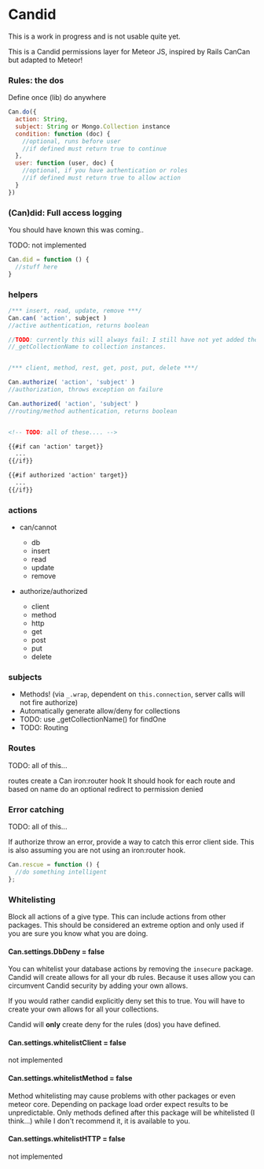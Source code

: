 Candid
===============

This is a work in progress and is not usable quite yet.

This is a Candid permissions layer for Meteor JS, inspired by Rails CanCan but adapted to Meteor!

### Rules: the dos 

Define once (lib) do anywhere

```js
Can.do({
  action: String,
  subject: String or Mongo.Collection instance
  condition: function (doc) {
    //optional, runs before user
    //if defined must return true to continue
  },
  user: function (user, doc) {
    //optional, if you have authentication or roles
    //if defined must return true to allow action
  }
})
```

### (Can)did: Full access logging

You should have known this was coming..

TODO: not implemented

```js
Can.did = function () {
  //stuff here
}

```

### helpers

```js
/*** insert, read, update, remove ***/
Can.can( 'action', subject )
//active authentication, returns boolean

//TODO: currently this will always fail: I still have not yet added the helper 
//_getCollectionName to collection instances.


/*** client, method, rest, get, post, put, delete ***/

Can.authorize( 'action', 'subject' ) 
//authorization, throws exception on failure

Can.authorized( 'action', 'subject' ) 
//routing/method authentication, returns boolean
```

```html

<!-- TODO: all of these.... -->

{{#if can 'action' target}}
  ...
{{/if}}

{{#if authorized 'action' target}}
  ...
{{/if}}

```

### actions

* can/cannot
  * db
  * insert
  * read
  * update
  * remove

* authorize/authorized
  * client
  * method
  * http
  * get
  * post
  * put
  * delete

### subjects

* Methods! (via `_.wrap`, dependent on `this.connection`, server calls will not fire authorize)
* Automatically generate allow/deny for collections
* TODO: use _getCollectionName() for findOne
* TODO: Routing

### Routes

TODO: all of this...

routes create a Can iron:router hook
It should hook for each route and based on name do an optional redirect to permission denied

### Error catching 

TODO: all of this...

If authorize throw an error, provide a way to catch this error client side. This is also assuming you are not using an iron:router hook.

```js
Can.rescue = function () {
  //do something intelligent
};
```


### Whitelisting 

Block all actions of a give type. 
This can include actions from other packages. 
This should be considered an extreme option and only used if you are sure you know what you are doing.


#### Can.settings.DbDeny = false
You can whitelist your database actions by removing the `insecure` package. 
Candid will create allows for all your db rules. 
Because it uses allow you can circumvent Candid security by adding your own allows.

If you would rather candid explicitly deny set this to true.
You will have to create your own allows for all your collections.

Candid will **only** create deny for the rules (dos) you have defined.

#### Can.settings.whitelistClient = false
not implemented

#### Can.settings.whitelistMethod = false
Method whitelisting may cause problems with other packages or even meteor core.
Depending on package load order expect results to be unpredictable.
Only methods defined after this package will be whitelisted (I think...)
while I don't recommend it, it is available to you.

#### Can.settings.whitelistHTTP = false
not implemented

